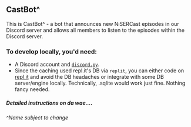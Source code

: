 ## CastBot^

This is CastBot^ - a bot that announces new NiSERCast episodes in our Discord server and allows all members to listen to the episodes within the Discord server.


### To develop locally, you'd need:
* A Discord account and [`discord.py`](https://pypi.org/project/discord.py/).
* Since the caching used repl.it's DB via `replit`, you can either code on [repl.it](https://repl.it/) and avoid the DB headaches or integrate with some DB server/engine locally. Technically, .sqlite would work just fine. Nothing fancy needed.


##### Detailed instructions on da wae....

###### ^Name subject to change
